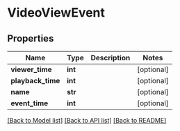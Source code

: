 # VideoViewEvent

## Properties
Name | Type | Description | Notes
------------ | ------------- | ------------- | -------------
**viewer_time** | **int** |  | [optional]
**playback_time** | **int** |  | [optional]
**name** | **str** |  | [optional]
**event_time** | **int** |  | [optional]

[[Back to Model list]](../README.md#documentation-for-models) [[Back to API list]](../README.md#documentation-for-api-endpoints) [[Back to README]](../README.md)


